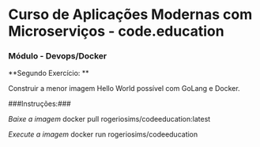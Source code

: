 # Curso de Aplicações Modernas com Microserviços - code.education
### Módulo - Devops/Docker
**Segundo Exercício: **

Construir a menor imagem Hello World possível com GoLang e Docker.

###Instruções:###

*Baixe a imagem*
docker pull rogeriosims/codeeducation:latest

*Execute a imagem*
docker run rogeriosims/codeeducation


